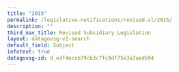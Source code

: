 ```yaml
---
title: "2015"
permalink: /legislative-notifications/revised-sl/2015/
description: ""
third_nav_title: Revised Subsidiary Legislation
layout: datagovsg-v2-search
default_field: Subject
infotext: true
datagovsg-id: d_edf4eceb79cb3c7fc9df75e3a7aedb94
---
```

